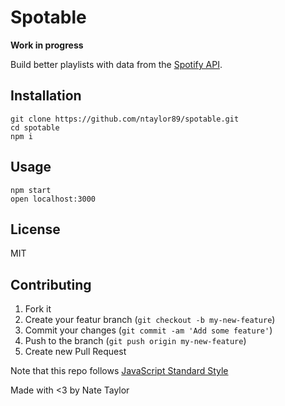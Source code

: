 # Spotable

__Work in progress__

Build better playlists with data from the [Spotify API](https://developer.spotify.com/web-api/).

## Installation
```
git clone https://github.com/ntaylor89/spotable.git
cd spotable
npm i
```

## Usage
```
npm start
open localhost:3000
```

## License
MIT

## Contributing
1. Fork it
2. Create your featur branch (`git checkout -b my-new-feature`)
3. Commit your changes (`git commit -am 'Add some feature'`)
4. Push to the branch (`git push origin my-new-feature`)
5. Create new Pull Request

Note that this repo follows [JavaScript Standard Style](http://standardjs.com/)

Made with \<3 by Nate Taylor
